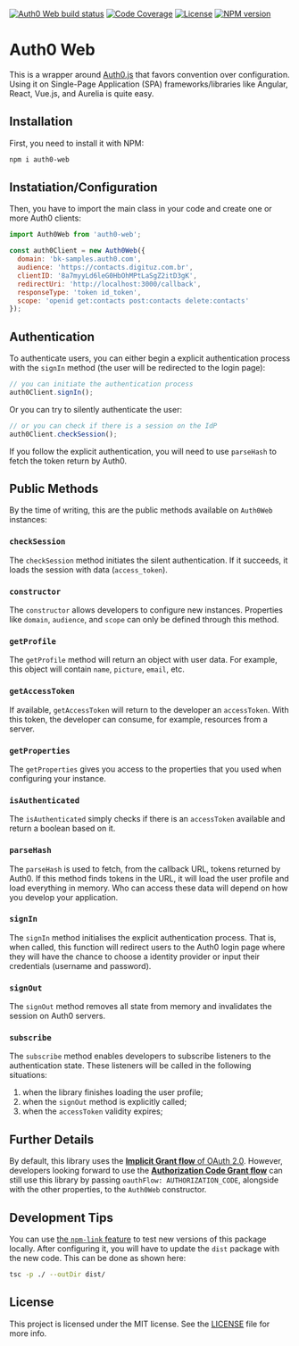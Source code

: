 [![Auth0 Web build status][travis-image]][travis-url]
[![Code Coverage][codecov-image]][codecov-url]
[![License][license-image]][license-url]
[![NPM version][npm-image]][npm-url]

# Auth0 Web

This is a wrapper around [Auth0.js](https://github.com/auth0/auth0.js) that favors convention over configuration. Using 
it on Single-Page Application (SPA) frameworks/libraries like Angular, React, Vue.js, and Aurelia is quite easy.

## Installation

First, you need to install it with NPM:

```bash
npm i auth0-web
```

## Instatiation/Configuration

Then, you have to import the main class in your code and create one or more Auth0 clients:

```js
import Auth0Web from 'auth0-web';

const auth0Client = new Auth0Web({
  domain: 'bk-samples.auth0.com',
  audience: 'https://contacts.digituz.com.br',
  clientID: '8a7myyLd6leG0HbOhMPtLaSgZ2itD3gK',
  redirectUri: 'http://localhost:3000/callback',
  responseType: 'token id_token',
  scope: 'openid get:contacts post:contacts delete:contacts'
});
```

## Authentication

To authenticate users, you can either begin a explicit authentication process with the `signIn` method (the user will be redirected to the login page):

```javascript
// you can initiate the authentication process
auth0Client.signIn();
```

Or you can try to silently authenticate the user:

```javascript
// or you can check if there is a session on the IdP
auth0Client.checkSession();
```

If you follow the explicit authentication, you will need to use `parseHash` to fetch the token return by Auth0.

## Public Methods

By the time of writing, this are the public methods available on `Auth0Web` instances:

### `checkSession`

The `checkSession` method initiates the silent authentication. If it succeeds, it loads the session with data (`access_token`).

### `constructor`

The `constructor` allows developers to configure new instances. Properties like `domain`, `audience`, and `scope` can only be defined through this method.

### `getProfile`

The `getProfile` method will return an object with user data. For example, this object will contain `name`, `picture`, `email`, etc.

### `getAccessToken`

If available, `getAccessToken` will return to the developer an `accessToken`. With this token, the developer can consume, for example, resources from a server.

### `getProperties`

The `getProperties` gives you access to the properties that you used when configuring your instance.

### `isAuthenticated`

The `isAuthenticated` simply checks if there is an `accessToken` available and return a boolean based on it.

### `parseHash`

The `parseHash` is used to fetch, from the callback URL, tokens returned by Auth0. If this method finds tokens in the URL, it will
load the user profile and load everything in memory. Who can access these data will depend on how you develop your application.

### `signIn`

The `signIn` method initialises the explicit authentication process. That is, when called, this function will redirect users to the Auth0 login page where they
will have the chance to choose a identity provider or input their credentials (username and password).

### `signOut`

The `signOut` method removes all state from memory and invalidates the session on Auth0 servers.

### `subscribe`

The `subscribe` method enables developers to subscribe listeners to the authentication state. These listeners will be called in the following situations:

1. when the library finishes loading the user profile;
2. when the `signOut` method is explicitly called;
3. when the `accessToken` validity expires;

## Further Details

By default, this library uses the [**Implicit Grant flow** of OAuth 2.0](https://auth0.com/docs/api-auth/tutorials/implicit-grant).
However, developers looking forward to use the [**Authorization Code Grant flow**](https://auth0.com/docs/api-auth/tutorials/authorization-code-grant)
can still use this library by passing `oauthFlow: AUTHORIZATION_CODE`, alongside with the other properties, to the `Auth0Web` constructor.

## Development Tips

You can use [the `npm-link` feature](https://docs.npmjs.com/cli/link) to test new versions of this package locally. After configuring it,
you will have to update the `dist` package with the new code. This can be done as shown here:

```bash
tsc -p ./ --outDir dist/
```

## License

This project is licensed under the MIT license. See the [LICENSE](LICENSE) file for more info.

<!-- vars -->
[codecov-image]: https://img.shields.io/codecov/c/github/auth0-blog/auth0-web/master.svg
[codecov-url]: https://codecov.io/github/auth0-blog/auth0-web?branch=master
[license-image]: http://img.shields.io/npm/l/auth0-web.svg
[license-url]: #license
[travis-image]: https://api.travis-ci.org/auth0-blog/auth0-web.svg?branch=master
[travis-url]: https://travis-ci.org/auth0-blog/auth0-web
[npm-image]: https://img.shields.io/npm/v/auth0-web.svg
[npm-url]: https://npmjs.org/package/auth0-web
